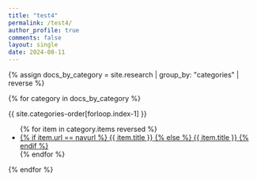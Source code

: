 ```yaml
---
title: "test4"
permalink: /test4/
author_profile: true
comments: false
layout: single
date: 2024-08-11
---
```


{% assign docs_by_category = site.research | group_by: "categories" | reverse %}

{% for category in docs_by_category %}
  <div class="category_wrapper">
  {{ site.categories-order[forloop.index-1] }}
    <ul>
    {% for item in category.items reversed %}
      <li class="collapsed">
          <a href="{{ site.baseurl }}{{ item.url }}">
          {% if item.url == navurl %}
            <u>{{ item.title }}</u>
          {% else %}
            {{ item.title }}
          {% endif %}
          </a>
      </li>
    {% endfor %}
    </ul>
  </div>
{% endfor %}